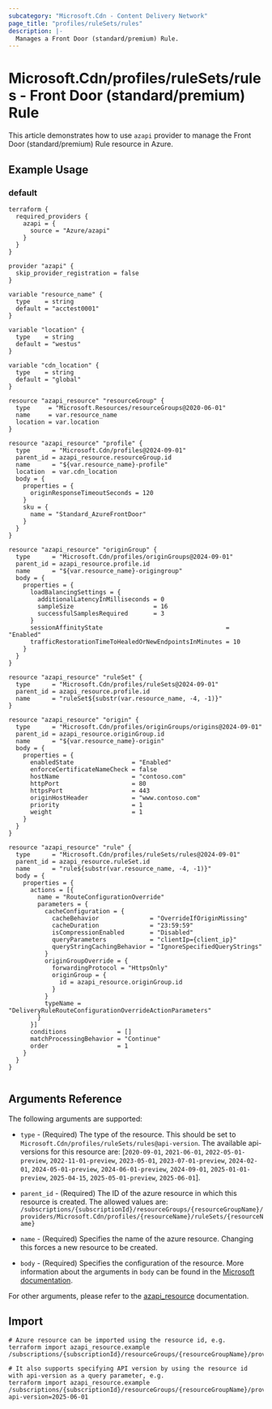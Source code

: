 ```yaml
---
subcategory: "Microsoft.Cdn - Content Delivery Network"
page_title: "profiles/ruleSets/rules"
description: |-
  Manages a Front Door (standard/premium) Rule.
---
```


# Microsoft.Cdn/profiles/ruleSets/rules - Front Door (standard/premium) Rule

This article demonstrates how to use `azapi` provider to manage the Front Door (standard/premium) Rule resource in Azure.

## Example Usage

### default

```hcl
terraform {
  required_providers {
    azapi = {
      source = "Azure/azapi"
    }
  }
}

provider "azapi" {
  skip_provider_registration = false
}

variable "resource_name" {
  type    = string
  default = "acctest0001"
}

variable "location" {
  type    = string
  default = "westus"
}

variable "cdn_location" {
  type    = string
  default = "global"
}

resource "azapi_resource" "resourceGroup" {
  type     = "Microsoft.Resources/resourceGroups@2020-06-01"
  name     = var.resource_name
  location = var.location
}

resource "azapi_resource" "profile" {
  type      = "Microsoft.Cdn/profiles@2024-09-01"
  parent_id = azapi_resource.resourceGroup.id
  name      = "${var.resource_name}-profile"
  location  = var.cdn_location
  body = {
    properties = {
      originResponseTimeoutSeconds = 120
    }
    sku = {
      name = "Standard_AzureFrontDoor"
    }
  }
}

resource "azapi_resource" "originGroup" {
  type      = "Microsoft.Cdn/profiles/originGroups@2024-09-01"
  parent_id = azapi_resource.profile.id
  name      = "${var.resource_name}-origingroup"
  body = {
    properties = {
      loadBalancingSettings = {
        additionalLatencyInMilliseconds = 0
        sampleSize                      = 16
        successfulSamplesRequired       = 3
      }
      sessionAffinityState                                  = "Enabled"
      trafficRestorationTimeToHealedOrNewEndpointsInMinutes = 10
    }
  }
}

resource "azapi_resource" "ruleSet" {
  type      = "Microsoft.Cdn/profiles/ruleSets@2024-09-01"
  parent_id = azapi_resource.profile.id
  name      = "ruleSet${substr(var.resource_name, -4, -1)}"
}

resource "azapi_resource" "origin" {
  type      = "Microsoft.Cdn/profiles/originGroups/origins@2024-09-01"
  parent_id = azapi_resource.originGroup.id
  name      = "${var.resource_name}-origin"
  body = {
    properties = {
      enabledState                = "Enabled"
      enforceCertificateNameCheck = false
      hostName                    = "contoso.com"
      httpPort                    = 80
      httpsPort                   = 443
      originHostHeader            = "www.contoso.com"
      priority                    = 1
      weight                      = 1
    }
  }
}

resource "azapi_resource" "rule" {
  type      = "Microsoft.Cdn/profiles/ruleSets/rules@2024-09-01"
  parent_id = azapi_resource.ruleSet.id
  name      = "rule${substr(var.resource_name, -4, -1)}"
  body = {
    properties = {
      actions = [{
        name = "RouteConfigurationOverride"
        parameters = {
          cacheConfiguration = {
            cacheBehavior              = "OverrideIfOriginMissing"
            cacheDuration              = "23:59:59"
            isCompressionEnabled       = "Disabled"
            queryParameters            = "clientIp={client_ip}"
            queryStringCachingBehavior = "IgnoreSpecifiedQueryStrings"
          }
          originGroupOverride = {
            forwardingProtocol = "HttpsOnly"
            originGroup = {
              id = azapi_resource.originGroup.id
            }
          }
          typeName = "DeliveryRuleRouteConfigurationOverrideActionParameters"
        }
      }]
      conditions              = []
      matchProcessingBehavior = "Continue"
      order                   = 1
    }
  }
}


```



## Arguments Reference

The following arguments are supported:

* `type` - (Required) The type of the resource. This should be set to `Microsoft.Cdn/profiles/ruleSets/rules@api-version`. The available api-versions for this resource are: [`2020-09-01`, `2021-06-01`, `2022-05-01-preview`, `2022-11-01-preview`, `2023-05-01`, `2023-07-01-preview`, `2024-02-01`, `2024-05-01-preview`, `2024-06-01-preview`, `2024-09-01`, `2025-01-01-preview`, `2025-04-15`, `2025-05-01-preview`, `2025-06-01`].

* `parent_id` - (Required) The ID of the azure resource in which this resource is created. The allowed values are:  
  `/subscriptions/{subscriptionId}/resourceGroups/{resourceGroupName}/providers/Microsoft.Cdn/profiles/{resourceName}/ruleSets/{resourceName}`

* `name` - (Required) Specifies the name of the azure resource. Changing this forces a new resource to be created.

* `body` - (Required) Specifies the configuration of the resource. More information about the arguments in `body` can be found in the [Microsoft documentation](https://learn.microsoft.com/en-us/azure/templates/Microsoft.Cdn/profiles/ruleSets/rules?pivots=deployment-language-terraform).

For other arguments, please refer to the [azapi_resource](https://registry.terraform.io/providers/Azure/azapi/latest/docs/resources/resource) documentation.

## Import

 ```shell
 # Azure resource can be imported using the resource id, e.g.
 terraform import azapi_resource.example /subscriptions/{subscriptionId}/resourceGroups/{resourceGroupName}/providers/Microsoft.Cdn/profiles/{resourceName}/ruleSets/{resourceName}/rules/{resourceName}
 
 # It also supports specifying API version by using the resource id with api-version as a query parameter, e.g.
 terraform import azapi_resource.example /subscriptions/{subscriptionId}/resourceGroups/{resourceGroupName}/providers/Microsoft.Cdn/profiles/{resourceName}/ruleSets/{resourceName}/rules/{resourceName}?api-version=2025-06-01
 ```
